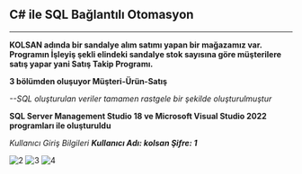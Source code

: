 ## C# ile SQL Bağlantılı Otomasyon

---

**KOLSAN adında bir sandalye alım satımı yapan bir mağazamız var. Programın İşleyiş şekli elindeki sandalye stok sayısına göre müşterilere satış yapar yani Satış Takip Programı.**

**3 bölümden oluşuyor Müşteri-Ürün-Satış**

*--SQL oluşturulan veriler tamamen rastgele bir şekilde oluşturulmuştur*

**SQL Server Management Studio 18 ve Microsoft Visual Studio 2022 programları ile oluşturuldu**

*Kullanıcı Giriş Bilgileri*  ***Kullanıcı Adı: kolsan  Şifre: 1***


![2](https://github.com/user-attachments/assets/5efac107-862d-45c4-82eb-24544966337b)
![3](https://github.com/user-attachments/assets/61a7f7a9-8eca-4aa1-bbd8-1703393fdbfa)
![4](https://github.com/user-attachments/assets/110083f1-2412-4782-a2cb-dfc7b235bd85)
